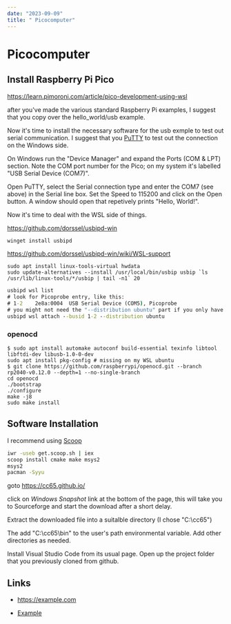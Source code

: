 ```yaml
---
date: "2023-09-09"
title: " Picocomputer"
---
```

<!-- markdownlint-disable MD025 -->
# Picocomputer
<!-- markdownlint-enable MD025 -->

## Install Raspberry Pi Pico

https://learn.pimoroni.com/article/pico-development-using-wsl

after you've made the various standard Raspberry Pi examples, I suggest that you copy over the hello_world/usb example.

Now it's time to install the necessary software for the usb exmple to test out serial communication. I suggest that you [PuTTY](https://www.chiark.greenend.org.uk/~sgtatham/putty/latest.html) to test out the connection on the Windows side.

On Windows run the "Device Manager" and expand the Ports (COM & LPT) section. Note the COM port number for the Pico; on my system it's labelled "USB Serial Device (COM7)".

Open PuTTY, select the Serial connection type and enter the COM7 (see above) in the Serial line box. Set the Speed to 115200 and click on the Open button. A window should open that repetively prints "Hello, World!".

Now it's time to deal with the WSL side of things.

https://github.com/dorssel/usbipd-win

```cmd
winget install usbipd
```

https://github.com/dorssel/usbipd-win/wiki/WSL-support

```ubuntu
sudo apt install linux-tools-virtual hwdata
sudo update-alternatives --install /usr/local/bin/usbip usbip `ls /usr/lib/linux-tools/*/usbip | tail -n1` 20
```

```cmd
usbipd wsl list
# look for Picoprobe entry, like this:
# 1-2    2e8a:0004  USB Serial Device (COM5), Picoprobe
# you might not need the "--distribution ubuntu" part if you only have one WSL distribution installed
usbipd wsl attach --busid 1-2 --distribution ubuntu
```

### openocd

```ubuntu
$ sudo apt install automake autoconf build-essential texinfo libtool libftdi-dev libusb-1.0-0-dev
sudo apt install pkg-config # missing on my WSL ubuntu
$ git clone https://github.com/raspberrypi/openocd.git --branch rp2040-v0.12.0 --depth=1 --no-single-branch
cd openocd
./bootstrap
./configure
make -j8
sudo make install
```


## Software Installation

I recommend using [Scoop](https://github.com/ScoopInstaller/Scoop) 
```cmd
iwr -useb get.scoop.sh | iex
scoop install cmake make msys2 
msys2
pacman -Syyu
```

goto https://cc65.github.io/ 

click on *Windows Snapshot* link at the bottom of the page, this will take you to Sourceforge and start the download after a short delay.

Extract the downloaded file into a suitalble directory (I chose "C:\cc65")

The add "C:\cc65\bin" to the user's path environmental variable. Add other directories as needed.

Install Visual Studio Code from its usual page. Open up the project folder that you previously cloned from github.

## Links

<!-- markdownlint-disable MD034 -->
* https://example.com
<!-- markdownlint-enable MD034 -->
* [Example](https://example.com)

